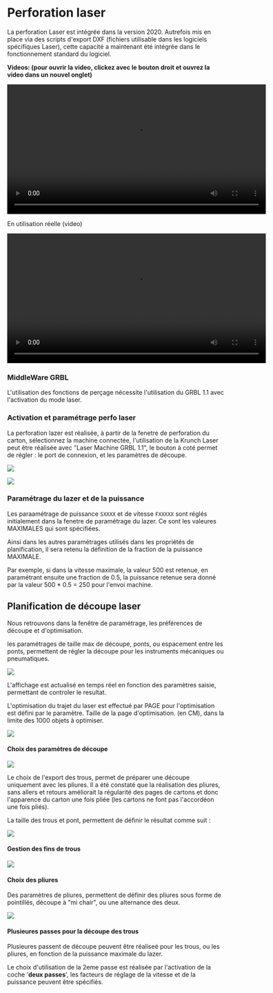 # Perforation laser



La perforation Laser est intégrée dans la version 2020. Autrefois mis en place via des scripts d'export DXF (fichiers utilisable dans les logiciels spécifiques Laser), cette capacité a maintenant été intégrée dans le fonctionnement standard du logiciel.



__Videos: (pour ouvrir la video, clickez avec le bouton droit et ouvrez la video dans un nouvel onglet)__

<video src="../2020-09_preview_lazer_aprint2020.mp4" width="600" ></video>

En utilisation réelle (video)

<video src="../video-1600703608.mp4" width="600"></video>





### MiddleWare GRBL

L'utilisation des fonctions de perçage nécessite l'utilisation du GRBL 1.1 avec l'activation du mode laser. 



### Activation et paramétrage perfo laser

La perforation lazer est réalisée, à partir de la fenetre de perforation du carton, sélectionnez la machine connectée, l'utilisation de la Krunch Laser peut être réalisée avec "Laser Machine GRBL 1.1", le bouton à coté permet de régler : le port de connexion, et les paramètres de découpe.



![](k2.png)



![](k2bis.png)





### Paramétrage du lazer et de la puissance

Les paraamétrage de puissance `SXXXX`  et de vitesse `FXXXXX` sont réglés initialement dans la fenetre de paramétrage du lazer. Ce sont les valeures MAXIMALES qui sont spécifiées.

Ainsi dans les autres paramétrages utilisés dans les propriétés de planification, il sera retenu la définition de la fraction de la puissance MAXIMALE.

Par exemple, si dans la vitesse maximale, la valeur 500 est retenue, en paramétrant ensuite une fraction de 0.5, la puissance retenue sera donné par la valeur 500 * 0.5 = 250 pour l'envoi machine.





## Planification de découpe laser



Nous retrouvons dans la fenêtre de paramétrage, les préférences de découpe et d'optimisation.

les paramétrages de taille max de découpe, ponts, ou espacement entre les ponts, permettent de régler la découpe pour les instruments mécaniques ou pneumatiques. 



![](l1.png)

L'affichage est actualisé en temps réel en fonction des paramètres saisie, permettant de controler le resultat.

L'optimisation du trajet du laser est effectué par PAGE pour l'optimisation est défini par le paramètre. Taille de la page d'optimisation. (en CM), dans la limite des 1000 objets à optimiser.

![](k6.png)





#### Choix des paramètres de découpe



![](l2.png)

Le choix de l'export des trous, permet de préparer une découpe uniquement avec les pliures. Il a été constaté que la réalisation des pliures, sans allers et retours améliorait la régularité des pages de cartons et donc l'apparence du carton une fois pliée (les cartons ne font pas l'accordéon une fois pliés).

La taille des trous et pont, permettent de définir le résultat comme suit :

![](SchemaTransformationPneumatique.png)



#### Gestion des fins de trous

![](SchemaTransformationPneumatique_dernier_trou.png)





#### Choix des pliures

Des paramètres de pliures, permettent de définir des pliures sous forme de pointillés, découpe à "mi chair", ou une alternance des deux. 

![](l3.png)



#### Plusieures passes pour la découpe des trous

Plusieures passent de découpe peuvent être réaliseé pour les trous, ou les pliures, en fonction de la puissance maximale du lazer.

Le choix d'utilisation de la 2eme passe est réalisée par l'activation de la coche '**deux passes**', les facteurs de réglage de la vitesse et de la puissance peuvent être spécifiés. 